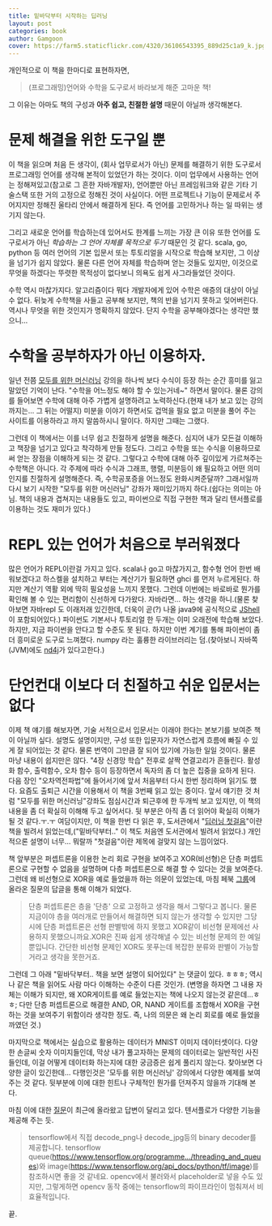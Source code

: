 ```yaml
---
title: 밑바닥부터 시작하는 딥러닝
layout: post
categories: book
author: Gamgoon
cover: https://farm5.staticflickr.com/4320/36106543395_889d25c1a9_k.jpg
---
```

개인적으로 이 책을 한마디로 표현하자면,
>(프로그래밍)언어와 수학을 도구로서 바라보게 해준 고마운 책!

그 이유는 아마도 책의 구성과 **아주 쉽고, 친절한 설명** 때문이 아닐까 생각해본다.

# 문제 해결을 위한 도구일 뿐
이 책을 읽으며 처음 든 생각이, (회사 업무로서가 아닌) 문제를 해결하기 위한 도구로서 프로그래밍 언어를 생각해 본적이 있었던가 하는 것이다. 이미 업무에서 사용하는 언어는 정해져있고(참고로 그 흔한 자바개발자), 언어뿐만 아닌 프레임워크와 같은 기타 기술스택 또한 거의 고정으로 정해진 것이 사실이다. 어떤 프로젝트나 기능이 문제로서 주어지지만 정해진 울타리 안에서 해결하게 된다. 즉 언어를 고민하거나 하는 일 따위는 생기지 않는다.

그리고 새로운 언어를 학습하는데 있어서도 한계를 느끼는 가장 큰 이유 또한 언어를 도구로서가 아닌 *학습하는 그 언어 자체를 목적으로 두기* 때문인 것 같다. scala, go, python 등 여러 언어의 기본 입문서 또는 투토리얼을 시작으로 학습해 보지만, 그 이상을 넘기가 쉽지 않았다. 물론 다른 언어 자체를 학습하며 얻는 것들도 있지만, 이것으로 무엇을 하겠다는 뚜렷한 목적성이 없다보니 의욕도 쉽게 사그라들었던 것이다.

수학 역시 마찮가지다. 알고리즘이다 뭐다 개발자에게 있어 수학은 애증의 대상이 아닐 수 없다. 뒤늦게 수학책을 사들고 공부해 보지만, 책의 반을 넘기지 못하고 잊어버린다. 역시나 무엇을 위한 것인지가 명확하지 않았다. 단지 수학을 공부해야겠다는 생각만 했으니...

# 수학을 공부하자가 아닌 이용하자.
일년 전쯤 [모두를 위한 머신러닝](http://hunkim.github.io/ml/) 강의을 하나씩 보다 수식이 등장 하는 순간 흥미를 잃고 말았던 기억이 난다. "수학을 어느정도 해야 할 수 있는거네~" 하면서 말이다. 물론 강의를 들어보면 수학에 대해 아주 가볍게 설명하려고 노력하신다.(현재 내가 보고 있는 강의 까지는... 그 뒤는 어떨지) 미분을 이야기 하면서도 겁먹을 필요 없고 미분을 풀어 주는 사이트를 이용하라고 까지 말씀하시니 말이다. 하지만 그때는 그랬다.

그런데 이 책에서는 이를 너무 쉽고 친절하게 설명을 해준다. 심지어 내가 모든걸 이해하고 책장을 넘기고 있다고 착각하게 만들 정도다. 그리고 수학을 또는 수식을 이용하므로써 얻는 장점을 이해하게 되는 것 같다. 그렇다고 수학에 대해 아주 깊이있게 가르쳐주는 수학책은 아니다. 각 주제에 따라 수식과 그래프, 행렬, 미분등이 왜 필요하고 어떤 의미인지를 친절하게 설명해준다. 즉, 수학공포증을 어느정도 완화시켜준달까? 그래서일까 다시 보기 시작한 "모두를 위한 머신러닝" 강좌가 재미있기까지 하다.(쉽다는 의미는 아님. 책의 내용과 겹쳐지는 내용들도 있고, 파이썬으로 직접 구현한 책과 달리 텐서플로를 이용하는 것도 재미가 있다.)

# REPL 있는 언어가 처음으로 부러워졌다
많은 언어가 REPL이란걸 가지고 있다. scala나 go고 마찮가지고, 함수형 언어 한번 배워보겠다고 하스켈을 설치하고 부터는 계산기가 필요하면 ghci 를 먼저 누르게된다. 하지만 계산기 역활 외에 딱히 필요성을 느끼지 못했다. 그런데 이번에는 바로바로 뭔가를 확인해 볼 수 있는 편리함이 신선하게 다가왔다. 자바라면... 하는 생각을 하니.(물론 찾아보면 자바repl 도 이래저래 있긴한데, 더욱이 곧(?) 나올 java9에 공식적으로 [JShell](http://blog.takipi.com/java-9-early-access-a-hands-on-session-with-jshell-the-java-repl/)이 포함되어있다.)
파이썬도 기본서나 투토리얼 한 두개는 이미 오래전에 학습해 보았다. 하지만, 지금 파이썬을 안다고 할 수준도 못 된다. 하지만 이번 계기를 통해 파이썬이 좀 더 흥미로운 도구로 느껴졌다. numpy 라는 훌륭한 라이브러리는 덤.(찾아보니 자바쪽(JVM)에도 [nd4j](http://nd4j.org/)가 있다고한다.)

# 단언컨대 이보다 더 친절하고 쉬운 입문서는 없다
이제 책 얘기를 해보자면, 기술 서적으로서 입문서는 이래야 한다는 본보기를 보여준 책이 아닐까 싶다. 설명도 설명이지만, 구성 또한 입문자가 자연스럽게 흐름에 빠질 수 있게 잘 되어있는 것 같다. 물론 번역이 그만큼 잘 되어 있기에 가능한 일일 것이다. 물론 마냥 내용이 쉽지만은 않다. "4장 신경망 학습" 전후로 살짝 연결고리가 흔들린다. 활성화 함수, 출력함수, 오차 함수 등이 등장하면서 독자의 좀 더 높은 집중을 요하게 된다. 다음 장인 "오차역전파법"에 들어서기에 앞서 처음부터 다시 한번 정리하며 읽기도 했다. 요즘도 출퇴근 시간을 이용해서 이 책을 3번째 읽고 있는 중이다. 앞서 얘기한 것 처럼 "모두를 위한 머신러닝"강좌도 점심시간과 퇴근후에 한 두개씩 보고 있지만, 이 책의 내용을 좀 더 확실히 이해해 두고 싶어서다. 뒷 부분은 아직 좀 더 읽어야 확실히 이해가 될 것 같다.ㅜ.ㅜ 여담이지만, 이 책을 한번 다 읽은 후, 도서관에서 "[딥러닝 첫걸음](http://www.aladin.co.kr/shop/wproduct.aspx?ItemId=99490705)"이란 책을 빌려서 읽었는데,("밑바닥부터.." 이 책도 처음엔 도서관에서 빌려서 읽었다.) 개인적으론 설명이 너무... 뭐랄까 "첫걸음"이란 제목에 걸맞지 않는 느낌이었다.

책 앞부분은 퍼셉트론을 이용한 논리 회로 구현을 보여주고 XOR(비선형)은 단층 퍼셉트론으로 구현할 수 없음을 설명하며 다층 퍼셉트론으로 해결 할 수 있다는 것을 보여준다. 그런데 왜 비선형으로 XOR을 예로 들었을까 하는 의문이 있었는데, 마침 페북 [그룹](https://www.facebook.com/groups/TensorFlowKR/permalink/501642556843474/)에 올라온 질문의 답글을 통해 이해가 되었다.
>단층 퍼셉트론은 층을 '단층' 으로 고정하고 생각을 해서 그렇다고 봅니다. 물론 지금이야 층을 여러개로 만들어서 해결하면 되지 않는가 생각할 수 있지만 그당시에 단층 퍼셉트론은 선형 판별밖에 하지 못했고 XOR같이 비선형 문제에선 사용하지 못했으니까요.XOR은 진짜 쉽게 생각해낼 수 있는 비선형 문제의 한 예일 뿐입니다. 간단한 비선형 문제인 XOR도 못푸는데 복잡한 분류와 판별이 가능할거라고 생각을 못한거죠.

그런데 그 아래 "밑바닥부터.. 책을 보면 설명이 되어있다" 는 댓글이 있다. ㅎㅎㅎ; 역시나 같은 책을 읽어도 사람 마다 이해하는 수준이 다른 것인가. (변명을 하자면 그 내용 자체는 이해가 되지만, 왜 XOR게이트를 예로 들었는지는 책에 나오지 않는것 같은데...ㅎㅎ; 다만 단층 퍼셉트론으로 해결한 AND, OR, NAND 게이트를 조합해서 XOR을 구현하는 것을 보여주기 위함이라 생각한 정도. 즉, 나의 의문은 왜 논리 회로를 예로 들었을까였던 것.)

마지막으로 책에서는 실습으로 활용하는 데이터가 MNIST 이미지 데이터셋이다. 다양한 손글씨 숫자 이미지들인데, 막상 내가 풀고자하는 문제의 데이터로는 일반적인 사진들인데, 이걸 어떻게 데이터화 하는지에 대한 궁금증은 쉽게 풀리지 않는다. 찾아보면 다양한 글이 있긴한데... 다행인것은 '모두를 위한 머신러닝' 강의에서 다양한 예제를 보여주는 것 같다. 뒷부분에 이에 대한 힌트나 구체적인 뭔가를 던져주지 않을까 기대해 본다.

마침 이에 대한 [질문](https://www.facebook.com/groups/TensorFlowKR/permalink/507996322874764/)이 최근에 올라왔고 답변이 달리고 있다. 텐서플로가 다양한 기능을 제공해 주는 듯.
>tensorflow에서 직접 decode_png나 decode_jpg등의 binary decoder를 제공합니다. tensorflow queue(https://www.tensorflow.org/programme.../threading_and_queues)와 image(https://www.tensorflow.org/api_docs/python/tf/image)를 참조하시면 좋을 것 같네요. opencv에서 불러와서 placeholder로 넣을 수도 있지만, 그렇게하면 opencv 동작 중에는 tensorflow의 파이프라인이 멈춰져서 비효율적입니다.

끝.
